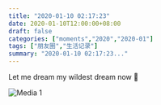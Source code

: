 ```yaml
---
title: "2020-01-10 02:17:23"
date: 2020-01-10T12:00:00+08:00
draft: false
categories: ["moments","2020","2020-01"]
tags: ["朋友圈","生活记录"]
summary: "2020-01-10 02:17:23..."
---
```


Let me dream my wildest dream now 🤤

![Media 1](/Moments/photos/2020-01-10/202001100217230.jpg)

